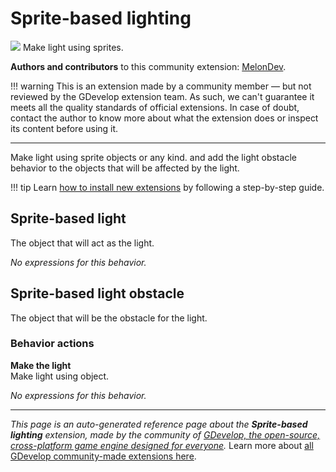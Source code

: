 # Sprite-based lighting

<img src="https://resources.gdevelop-app.com/assets/Icons/Glyphster Pack/Master/SVG/UI Essentials/UI Essentials_bulb.svg" class="extension-icon"></img>
Make light using sprites.

**Authors and contributors** to this community extension: [MelonDev](https://gd.games/MelonDev).

!!! warning
    This is an extension made by a community member — but not reviewed
    by the GDevelop extension team. As such, we can't guarantee it
    meets all the quality standards of official extensions. In case of
    doubt, contact the author to know more about what the extension
    does or inspect its content before using it.

---

Make light using sprite objects or any kind. and add the light obstacle behavior to the objects that will be affected by the light.

!!! tip
    Learn [how to install new extensions](/gdevelop5/extensions/search) by following a step-by-step guide.



## Sprite-based light 

The object that will act as the light. 

_No expressions for this behavior._


## Sprite-based light obstacle 

The object that will be the obstacle for the light. 

### Behavior actions

**Make the light**  
Make light using object.

_No expressions for this behavior._


---

*This page is an auto-generated reference page about the **Sprite-based lighting** extension, made by the community of [GDevelop, the open-source, cross-platform game engine designed for everyone](https://gdevelop.io/).* Learn more about [all GDevelop community-made extensions here](/gdevelop5/extensions).